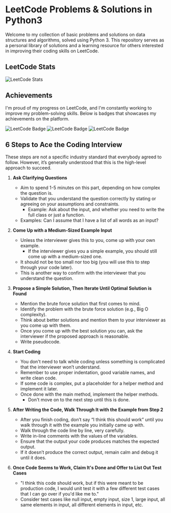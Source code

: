 # LeetCode Problems & Solutions in Python3

Welcome to my collection of basic problems and solutions on data structures and algorithms, solved using Python 3. This repository serves as a personal library of solutions and a learning resource for others interested in improving their coding skills on LeetCode.

## LeetCode Stats

![LeetCode Stats](https://leetcard.jacoblin.cool/M-Alsuleibi)

## Achievements

I'm proud of my progress on LeetCode, and I'm constantly working to improve my problem-solving skills. Below is badges that showcases my achievements on the platform.

![LeetCode Badge](https://assets.leetcode.com/static_assets/marketing/2024-50.gif)
![LeetCode Badge](https://assets.leetcode.com/static_assets/marketing/2024-100-new.gif)
![LeetCode Badge](https://assets.leetcode.com/static_assets/others/badge-background.png)
## **6 Steps to Ace the Coding Interview**

These steps are not a specific industry standard that everybody agreed to follow. However, it’s generally understood that this is the high-level approach to succeed.

1. **Ask Clarifying Questions**
    - Aim to spend 1-5 minutes on this part, depending on how complex the question is.
    - Validate that you understand the question correctly by stating or agreeing on your assumptions and constraints.
        - Example: Ask about the input, and whether you need to write the full class or just a function.
    - Examples: Can I assume that I have a list of all words as an input?

2. **Come Up with a Medium-Sized Example Input**
    - Unless the interviewer gives this to you, come up with your own example.
        - If the interviewer gives you a simple example, you should still come up with a medium-sized one.
    - It should not be too small nor too big (you will use this to step through your code later).
    - This is another way to confirm with the interviewer that you understand the question.

3. **Propose a Simple Solution, Then Iterate Until Optimal Solution is Found**
    - Mention the brute force solution that first comes to mind.
    - Identify the problem with the brute force solution (e.g., Big O complexity).
    - Think about better solutions and mention them to your interviewer as you come up with them.
    - Once you come up with the best solution you can, ask the interviewer if the proposed approach is reasonable.
    - Write pseudocode.

4. **Start Coding**
    - You don't need to talk while coding unless something is complicated that the interviewer won’t understand.
    - Remember to use proper indentation, good variable names, and write clean code.
    - If some code is complex, put a placeholder for a helper method and implement it later.
    - Once done with the main method, implement the helper methods.
        - Don't move on to the next step until this is done.

5. **After Writing the Code, Walk Through It with the Example from Step 2**
    - After you finish coding, don’t say “I think this should work” until you walk through it with the example you initially came up with.
    - Walk through the code line by line, very carefully.
    - Write in-line comments with the values of the variables.
    - Ensure that the output your code produces matches the expected output.
    - If it doesn’t produce the correct output, remain calm and debug it until it does.

6. **Once Code Seems to Work, Claim It's Done and Offer to List Out Test Cases**
    - "I think this code should work, but if this were meant to be production code, I would unit test it with a few different test cases that I can go over if you'd like me to."
    - Consider test cases like null input, empty input, size 1, large input, all same elements in input, all different elements in input, etc.
